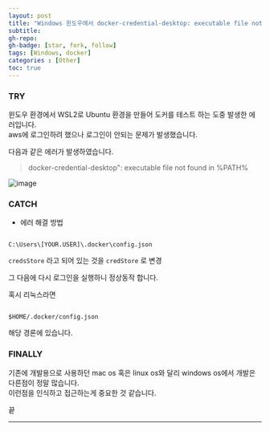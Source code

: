 ```yaml
---
layout: post 
title: "Windows 윈도우에서 docker-credential-desktop: executable file not found in PATH"
subtitle: 
gh-repo: 
gh-badge: [star, fork, follow]
tags: [Windows, docker]
categories : [Other]
toc: true
---
```



### TRY  
윈도우 환경에서 WSL2로 Ubuntu 환경을 만들어 도커를 테스트 하는 도중 발생한 에러입니다.  
aws에 로그인하려 했으나 로그인이 안되는 문제가 발생했습니다.  

다음과 같은 에러가 발생하였습니다.

> docker-credential-desktop": executable file not found in %PATH%

![image](https://github.com/kim-daeyong/kim-daeyong.github.io/assets/45562285/cac5cbea-9f1c-4d7f-91a6-398c5ae50999)


### CATCH  

* 에러 해결 방법

~~~

C:\Users\[YOUR.USER]\.docker\config.json

~~~

`credsStore` 라고 되어 있는 것을 `credStore` 로 변경  

그 다음에 다시 로그인을 실행하니 정상동작 합니다.  

혹시 리눅스라면

~~~

$HOME/.docker/config.json

~~~

해당 경론에 있습니다.  


### FINALLY  
기존에 개발용으로 사용하던 mac os 혹은 linux os와 달리 windows os에서 개발은 다른점이 정말 많습니다.  
이런점을 인식하고 접근하는게 중요한 것 같습니다.  


끝

---
